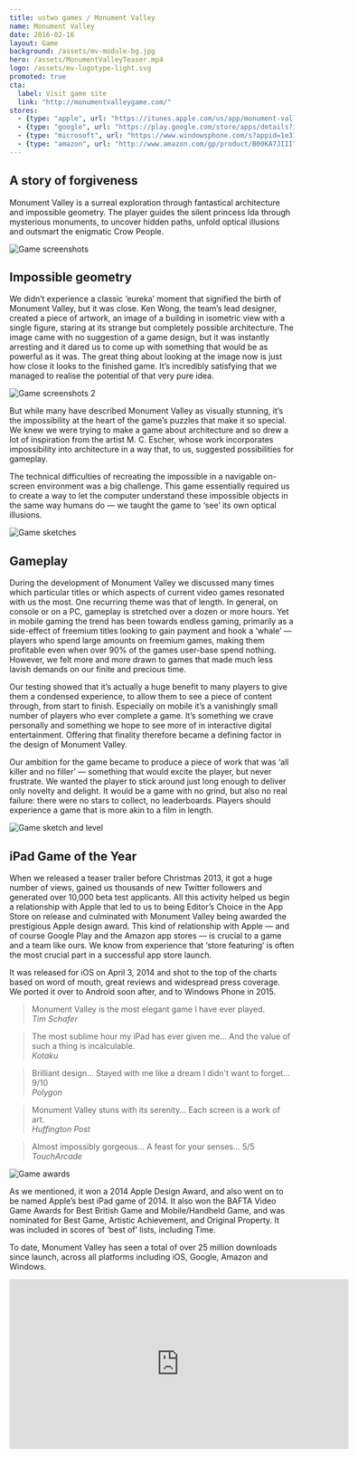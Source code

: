 ```yaml
---
title: ustwo games / Monument Valley
name: Monument Valley
date: 2016-02-16
layout: Game
background: /assets/mv-module-bg.jpg
hero: /assets/MonumentValleyTeaser.mp4
logo: /assets/mv-logotype-light.svg
promoted: true
cta:
  label: Visit game site
  link: "http://monumentvalleygame.com/"
stores:
  - {type: "apple", url: "https://itunes.apple.com/us/app/monument-valley/id728293409?mt=8"}
  - {type: "google", url: "https://play.google.com/store/apps/details?id=com.ustwo.monumentvalley"}
  - {type: "microsoft", url: "https://www.windowsphone.com/s?appid=1e31603e-5d33-42bb-bffe-0f0fcb12d32b"}
  - {type: "amazon", url: "http://www.amazon.com/gp/product/B00KA7JIII"}
---
```


<div class='content-box'>

## A story of forgiveness

Monument Valley is a surreal exploration through fantastical architecture and impossible geometry. The player guides the silent princess Ida through mysterious monuments, to uncover hidden paths, unfold optical illusions and outsmart the enigmatic Crow People.

</div>

<div class='content-box'>
  <img src="/assets/MV_Split.jpg" alt="Game screenshots" />
</div>

<div class='content-box dark'>

## Impossible geometry

We didn’t experience a classic ‘eureka’ moment that signified the birth of Monument Valley, but it was close. Ken Wong, the team’s lead designer, created a piece of artwork, an image of a building in isometric view with a single figure, staring at its strange but completely possible architecture. The image came with no suggestion of a game design, but it was instantly arresting and it dared us to come up with something that would be as powerful as it was. The great thing about looking at the image now is just how close it looks to the finished game. It’s incredibly satisfying that we managed to realise the potential of that very pure idea.

</div>

<div class='content-box'>
  <img src="/assets/MV_Original.jpg" alt="Game screenshots 2" />
</div>

<div class='content-box'>

But while many have described Monument Valley as visually stunning, it’s the impossibility at the heart of the game’s puzzles that make it so special. We knew we were trying to make a game about architecture and so drew a lot of inspiration from the artist M. C. Escher, whose work incorporates impossibility into architecture in a way that, to us, suggested possibilities for gameplay.

The technical difficulties of recreating the impossible in a navigable on-screen environment was a big challenge. This game essentially required us to create a way to let the computer understand these impossible objects in the same way humans do — we taught the game to ‘see’ its own optical illusions.

</div>

<div class='content-box'>
  <img src="/assets/MV_Sketches_2.jpg" alt="Game sketches" />
</div>

<div class='content-box dark'>

## Gameplay

During the development of Monument Valley we discussed many times which particular titles or which aspects of current video games resonated with us the most. One recurring theme was that of length. In general, on console or on a PC, gameplay is stretched over a dozen or more hours. Yet in mobile gaming the trend has been towards endless gaming, primarily as a side-effect of freemium titles looking to gain payment and hook a ‘whale’ — players who spend large amounts on freemium games, making them profitable even when over 90% of the games user-base spend nothing. However, we felt more and more drawn to games that made much less lavish demands on our finite and precious time.

</div>

<div class='content-box'>

Our testing showed that it’s actually a huge benefit to many players to give them a condensed experience, to allow them to see a piece of content through, from start to finish. Especially on mobile it’s a vanishingly small number of players who ever complete a game. It’s something we crave personally and something we hope to see more of in interactive digital entertainment. Offering that finality therefore became a defining factor in the design of Monument Valley.

Our ambition for the game became to produce a piece of work that was ‘all killer and no filler’ — something that would excite the player, but never frustrate. We wanted the player to stick around just long enough to deliver only novelty and delight. It would be a game with no grind, but also no real failure: there were no stars to collect, no leaderboards. Players should experience a game that is more akin to a film in length.

</div>

<div class='content-box'>
  <img src="/assets/MV_sketch_level.jpg" alt="Game sketch and level" />
</div>

<div class='content-box dark'>

## iPad Game of the Year

When we released a teaser trailer before Christmas 2013, it got a huge number of views, gained us thousands of new Twitter followers and generated over 10,000 beta test applicants. All this activity helped us begin a relationship with Apple that led to us to being Editor’s Choice in the App Store on release and culminated with Monument Valley being awarded the prestigious Apple design award. This kind of relationship with Apple — and of course Google Play and the Amazon app stores — is crucial to a game and a team like ours. We know from experience that ‘store featuring’ is often the most crucial part in a successful app store launch.

</div>

<div class='content-box'>

It was released for iOS on April 3, 2014 and shot to the top of the charts based on word of mouth, great reviews and widespread press coverage. We ported it over to Android soon after, and to Windows Phone in 2015.

> Monument Valley is the most elegant game I have ever played.  
> <cite>Tim Schafer</cite>

> The most sublime hour my iPad has ever given me… And the value of such a thing is incalculable.  
> <cite>Kotaku</cite>

> Brilliant design… Stayed with me like a dream I didn't want to forget… 9/10  
> <cite>Polygon</cite>

> Monument Valley stuns with its serenity… Each screen is a work of art.  
> <cite>Huffington Post</cite>

> Almost impossibly gorgeous… A feast for your senses… 5/5  
> <cite>TouchArcade</cite>

</div>

<div class='content-box'>
  <img src="/assets/MV_Awards.jpg" alt="Game awards" />
</div>

<div class='content-box dark'>

As we mentioned, it won a 2014 Apple Design Award, and also went on to be named Apple’s best iPad game of 2014. It also won the BAFTA Video Game Awards for Best British Game and Mobile/Handheld Game, and was nominated for Best Game, Artistic Achievement, and Original Property. It was included in scores of ‘best of’ lists, including Time.

To date, Monument Valley has seen a total of over 25 million downloads since launch, across all platforms including iOS, Google, Amazon and Windows.

</div>

<div class='content-box dark'>
  <div class='squashed bottom-buffer'>
    <div class='fluid-embed'>
      <iframe src='http://player.vimeo.com/video/89525141' title="Monument Valley - Behind the Scenes" width="600" height="300" frameborder='0' webkitAllowFullScreen mozallowfullscreen allowFullScreen></iframe>
    </div>
  </div>
</div>
